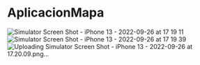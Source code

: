 # AplicacionMapa

![Simulator Screen Shot - iPhone 13 - 2022-09-26 at 17 19 11](https://user-images.githubusercontent.com/20882895/192372438-ea94674f-03b8-4479-b45d-fbe2296f979c.png)
![Simulator Screen Shot - iPhone 13 - 2022-09-26 at 17 19 39](https://user-images.githubusercontent.com/20882895/192372449-0e8a7804-5684-4b6b-b1a9-4cfe1290e378.png)
![Uploading Simulator Screen Shot - iPhone 13 - 2022-09-26 at 17.20.09.png…]()
